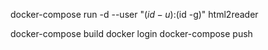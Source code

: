   docker-compose run -d --user "$(id -u):$(id -g)" html2reader

  docker-compose build
  docker login
  docker-compose push
